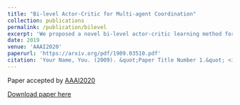 ```yaml
---
title: "Bi-level Actor-Critic for Multi-agent Coordination"
collection: publications
permalink: /publication/bilevel
excerpt: 'We proposed a novel bi-level actor-critic learning method for multi-agent reinforcement learning that allows agents to have different knowledge base, while their actions still can be executed simultaneously and distributedly.'
date: 2019
venue: 'AAAI2020'
paperurl: 'https://arxiv.org/pdf/1909.03510.pdf'
citation: 'Your Name, You. (2009). &quot;Paper Title Number 1.&quot; <i>Journal 1</i>. 1(1).'
---
```

Paper accepted by [AAAI2020](https://aaai.org/Conferences/AAAI-20/)

[Download paper here](https://arxiv.org/pdf/1909.03510.pdf)
